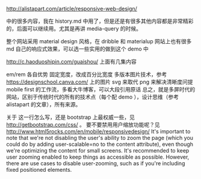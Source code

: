 http://alistapart.com/article/responsive-web-design/

中的很多内容，我在 history.md 中用了，但是还是有很多其他内容都是非常精彩的，后面可以继续用。尤其是再讲 media-query 的时候。



<!-- 要设计一个网站，首先要有移动优先的基本思路，然后构建弹性布局，布局内插入弹性媒体，这样网站的基本结构建立起来之后，再结合常见设备选择合适的临界点，通过 media queries
技术，为不同尺寸的设备优化用户体验，这就是当代响应式网站设计的基本流程，同时也是本书的行文思路。 -->

整个网站采用 material design 风格，在 dribble 和 materialup 网站上也有很多 md 自己的响应式效果，可以选一些实用的做到这个 demo 中


http://c.haoduoshipin.com/guaishou/ 上面有几集内容

em/rem 各自优势
固定宽度，改成百分比宽度
多版本图片技术，参考 https://designschool.canva.com/ 上的图片
svg 来取代 png 来解决清晰度问提
mobile first 的工作流，多看大牛博客，可以大段引用原话
总之，就是多屏时代的网站，区别于传统时代的所有的技术点（每个配 demo ），设计思维（参考 alistapart 的文章），所有来源。


关于 <meta name="viewport" content="width=device-width, initial-scale=1"> 这一行怎么写，还是 bootstrap 上最权威一些，见 <http://getbootstrap.com/css/> 。
要不要禁用用户缩放功能呢？见 http://www.html5rocks.com/en/mobile/responsivedesign/
It's important to note that we're not disabling the user's ability to zoom the page (which you could do by adding user-scalable=no to the content attribute), even though we're optimizing the content for small screens. It's recommended to keep user zooming enabled to keep things as accessible as possible. However, there are use cases to disable user-zooming, such as if you're including fixed positioned elements.
